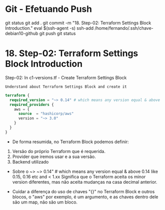 
# ############################################################################
# ############################################################################
# ############################################################################
# Git - Efetuando Push

git status
git add .
git commit -m "18. Step-02: Terraform Settings Block Introduction."
eval $(ssh-agent -s)
ssh-add /home/fernando/.ssh/chave-debian10-github
git push
git status


# ############################################################################
# ############################################################################
# ############################################################################
# 18. Step-02: Terraform Settings Block Introduction

Step-02: In c1-versions.tf - Create Terraform Settings Block

    Understand about Terraform Settings Block and create it

~~~~tf
terraform {
  required_version = "~> 0.14" # which means any version equal & above 0.14 like 0.15, 0.16 etc and < 1.xx
  required_providers {
    aws = {
      source  = "hashicorp/aws"
      version = "~> 3.0"
    }
  }
}
~~~~


- De forma resumida, no Terraform Block podemos definir:
1. Versão do próprio Terraform que é requerida.
2. Provider que iremos usar e a sua versão.
3. Backend utilizado


- Sobre o ~>
~> 0.14" # which means any version equal & above 0.14 like 0.15, 0.16 etc and < 1.xx
Significa que o Terraform aceita os minor version diferentes, mas não aceita mudanças na casa decimal anterior.

- Cuidar a diferença do uso de chaves "{}" no Terraform Block e outros blocos, o "aws" por exemplo, é um argumento, e as chaves dentro dele são um map, não são um bloco.